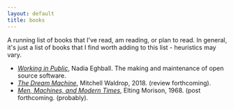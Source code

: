 ```yaml
---
layout: default
title: books
---
```

A running list of books that I've read, am reading, or plan to read. In general, it's just a list of books that I find worth adding to this list - heuristics may vary. 

- [_Working in Public_](https://drewchibib.github.io/2024/04/13/Working-In-Public.html), Nadia Eghball. The making and maintenance of open source software. 
- [_The Dream Machine_](https://www.amazon.com/Dream-Machine-M-Mitchell-Waldrop/dp/1732265119), Mitchell Waldrop, 2018. (review forthcoming). 
- [_Men, Machines, and Modern Times_](https://mitpress.mit.edu/9780262630184/men-machines-and-modern-times/), Elting Morison, 1968. (post forthcoming. (probably). 
